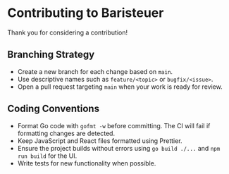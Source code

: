 # Contributing to Baristeuer

Thank you for considering a contribution!

## Branching Strategy
- Create a new branch for each change based on `main`.
- Use descriptive names such as `feature/<topic>` or `bugfix/<issue>`.
- Open a pull request targeting `main` when your work is ready for review.

## Coding Conventions
- Format Go code with `gofmt -w` before committing. The CI will fail if formatting changes are detected.
- Keep JavaScript and React files formatted using Prettier.
- Ensure the project builds without errors using `go build ./...` and `npm run build` for the UI.
- Write tests for new functionality when possible.
